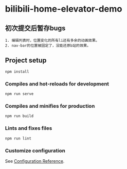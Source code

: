 # bilibili-home-elevator-demo

## 初次提交后暂存bugs
```
1. 编辑列表时，位置变化的所有li还有多余的动画效果。
2. nav-bar的位置被固定了，没能还原b站的效果。
```


## Project setup
```
npm install
```

### Compiles and hot-reloads for development
```
npm run serve
```

### Compiles and minifies for production
```
npm run build
```

### Lints and fixes files
```
npm run lint
```

### Customize configuration
See [Configuration Reference](https://cli.vuejs.org/config/).
